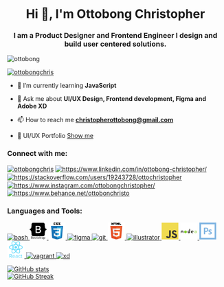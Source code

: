 <h1 align="center">Hi 👋, I'm Ottobong Christopher</h1>
<h3 align="center">I am a Product Designer and Frontend Engineer I design and build user centered solutions.</h3>

<p align="left"> <img src="https://komarev.com/ghpvc/?username=ottobong&label=Profile%20views&color=0e75b6&style=flat" alt="ottobong" /> </p>

<p align="left"> <a href="https://twitter.com/ottobongchris" target="blank"><img src="https://img.shields.io/twitter/follow/ottobongchris?logo=twitter&style=for-the-badge" alt="ottobongchris" /></a> </p>

- 🌱 I’m currently learning **JavaScript**

- 💬 Ask me about **UI/UX Design, Frontend development, Figma and Adobe XD**

- 📫 How to reach me **christopherottobong@gmail.com**

- 📝 UI/UX Portfolio <a href = "mainstack.me/ottobongchris">Show me<a>

<h3 align="left">Connect with me:</h3>
<p align="left">
<a href="https://twitter.com/ottobongchris" target="blank"><img align="center" src="https://raw.githubusercontent.com/rahuldkjain/github-profile-readme-generator/master/src/images/icons/Social/twitter.svg" alt="ottobongchris" height="30" width="40" /></a>
<a href="https://linkedin.com/in/https://www.linkedin.com/in/ottobong-christopher/" target="blank"><img align="center" src="https://raw.githubusercontent.com/rahuldkjain/github-profile-readme-generator/master/src/images/icons/Social/linked-in-alt.svg" alt="https://www.linkedin.com/in/ottobong-christopher/" height="30" width="40" /></a>
<a href="https://stackoverflow.com/users/https://stackoverflow.com/users/19243728/ottochristopher" target="blank"><img align="center" src="https://raw.githubusercontent.com/rahuldkjain/github-profile-readme-generator/master/src/images/icons/Social/stack-overflow.svg" alt="https://stackoverflow.com/users/19243728/ottochristopher" height="30" width="40" /></a>
<a href="https://instagram.com/https://www.instagram.com/ottobongchristopher/" target="blank"><img align="center" src="https://raw.githubusercontent.com/rahuldkjain/github-profile-readme-generator/master/src/images/icons/Social/instagram.svg" alt="https://www.instagram.com/ottobongchristopher/" height="30" width="40" /></a>
<a href="https://www.behance.net/https://www.behance.net/ottobonchristo" target="blank"><img align="center" src="https://raw.githubusercontent.com/rahuldkjain/github-profile-readme-generator/master/src/images/icons/Social/behance.svg" alt="https://www.behance.net/ottobonchristo" height="30" width="40" /></a>
</p>

<h3 align="left">Languages and Tools:</h3>
<p align="left"> <a href="https://www.gnu.org/software/bash/" target="_blank" rel="noreferrer"> <img src="https://www.vectorlogo.zone/logos/gnu_bash/gnu_bash-icon.svg" alt="bash" width="40" height="40"/> </a> <a href="https://getbootstrap.com" target="_blank" rel="noreferrer"> <img src="https://raw.githubusercontent.com/devicons/devicon/master/icons/bootstrap/bootstrap-plain-wordmark.svg" alt="bootstrap" width="40" height="40"/> </a> <a href="https://www.w3schools.com/css/" target="_blank" rel="noreferrer"> <img src="https://raw.githubusercontent.com/devicons/devicon/master/icons/css3/css3-original-wordmark.svg" alt="css3" width="40" height="40"/> </a> <a href="https://www.figma.com/" target="_blank" rel="noreferrer"> <img src="https://www.vectorlogo.zone/logos/figma/figma-icon.svg" alt="figma" width="40" height="40"/> </a> <a href="https://git-scm.com/" target="_blank" rel="noreferrer"> <img src="https://www.vectorlogo.zone/logos/git-scm/git-scm-icon.svg" alt="git" width="40" height="40"/> </a> <a href="https://www.w3.org/html/" target="_blank" rel="noreferrer"> <img src="https://raw.githubusercontent.com/devicons/devicon/master/icons/html5/html5-original-wordmark.svg" alt="html5" width="40" height="40"/> </a> <a href="https://www.adobe.com/in/products/illustrator.html" target="_blank" rel="noreferrer"> <img src="https://www.vectorlogo.zone/logos/adobe_illustrator/adobe_illustrator-icon.svg" alt="illustrator" width="40" height="40"/> </a> <a href="https://developer.mozilla.org/en-US/docs/Web/JavaScript" target="_blank" rel="noreferrer"> <img src="https://raw.githubusercontent.com/devicons/devicon/master/icons/javascript/javascript-original.svg" alt="javascript" width="40" height="40"/> </a> <a href="https://nodejs.org" target="_blank" rel="noreferrer"> <img src="https://raw.githubusercontent.com/devicons/devicon/master/icons/nodejs/nodejs-original-wordmark.svg" alt="nodejs" width="40" height="40"/> </a> <a href="https://www.photoshop.com/en" target="_blank" rel="noreferrer"> <img src="https://raw.githubusercontent.com/devicons/devicon/master/icons/photoshop/photoshop-line.svg" alt="photoshop" width="40" height="40"/> </a> <a href="https://reactjs.org/" target="_blank" rel="noreferrer"> <img src="https://raw.githubusercontent.com/devicons/devicon/master/icons/react/react-original-wordmark.svg" alt="react" width="40" height="40"/> </a> <a href="https://www.vagrantup.com/" target="_blank" rel="noreferrer"> <img src="https://www.vectorlogo.zone/logos/vagrantup/vagrantup-icon.svg" alt="vagrant" width="40" height="40"/> </a> <a href="https://www.adobe.com/products/xd.html" target="_blank" rel="noreferrer"> <img src="https://cdn.worldvectorlogo.com/logos/adobe-xd.svg" alt="xd" width="40" height="40"/> </a> </p>


[![GitHub stats](https://github-readme-stats.vercel.app/api?username=ottobong&theme=great-gatsby&hide_border=true)](https://github.com/ottobong/github-readme-stats) <br>
[![GitHub Streak](http://github-readme-streak-stats.herokuapp.com?user=ottobong&theme=great-gatsby&hide_border=true)](https://git.io/streak-stats)
